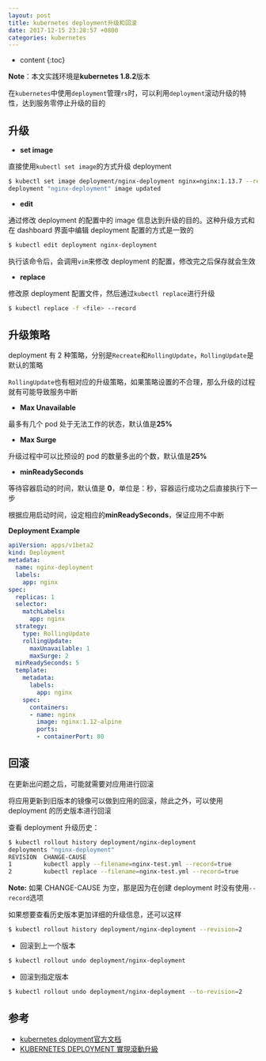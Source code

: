 ```yaml
---
layout: post
title: kubernetes deployment升级和回滚
date: 2017-12-15 23:28:57 +0800
categories: kubernetes
---
```


* content
{:toc}

**Note**：本文实践环境是**kubernetes 1.8.2**版本

在`kubernetes`中使用`deployment`管理`rs`时，可以利用`deployment`滚动升级的特性，达到服务零停止升级的目的



## 升级

- **set image**

直接使用`kubectl set image`的方式升级 deployment

```bash
$ kubectl set image deployment/nginx-deployment nginx=nginx:1.13.7 --record
deployment "nginx-deployment" image updated
```

- **edit**

通过修改 deployment 的配置中的 image 信息达到升级的目的。这种升级方式和在 dashboard 界面中编辑 deployment 配置的方式是一致的

```bash
$ kubectl edit deployment nginx-deployment
```

执行该命令后，会调用`vim`来修改 deployment 的配置，修改完之后保存就会生效

- **replace**

修改原 deployment 配置文件，然后通过`kubectl replace`进行升级

```bash
$ kubectl replace -f <file> --record
```

## 升级策略

deployment 有 2 种策略，分别是`Recreate`和`RollingUpdate`，`RollingUpdate`是默认的策略

`RollingUpdate`也有相对应的升级策略，如果策略设置的不合理，那么升级的过程就有可能导致服务中断

- **Max Unavailable**

最多有几个 pod 处于无法工作的状态，默认值是**25%**

- **Max Surge**

升级过程中可以比预设的 pod 的数量多出的个数，默认值是**25%**

- **minReadySeconds**

等待容器启动的时间，默认值是 **0**，单位是：秒，容器运行成功之后直接执行下一步

根据应用启动时间，设定相应的**minReadySeconds**，保证应用不中断

**Deployment Example**

```yml
apiVersion: apps/v1beta2
kind: Deployment
metadata:
  name: nginx-deployment
  labels:
    app: nginx
spec:
  replicas: 1
  selector:
    matchLabels:
      app: nginx
  strategy: 
    type: RollingUpdate
    rollingUpdate:
      maxUnavailable: 1
      maxSurge: 2
  minReadySeconds: 5
  template:
    metadata:
      labels:
        app: nginx
    spec:
      containers:
      - name: nginx
        image: nginx:1.12-alpine
        ports:
        - containerPort: 80
```

## 回滚

在更新出问题之后，可能就需要对应用进行回滚

将应用更新到旧版本的镜像可以做到应用的回滚，除此之外，可以使用 deployment 的历史版本进行回滚

查看 deployment 升级历史：

```bash
$ kubectl rollout history deployment/nginx-deployment
deployments "nginx-deployment"
REVISION  CHANGE-CAUSE
1         kubectl apply --filename=nginx-test.yml --record=true
2         kubectl replace --filename=nginx-test.yml --record=true
```

**Note:** 如果 CHANGE-CAUSE 为空，那是因为在创建 deployment 时没有使用`--record`选项

如果想要查看历史版本更加详细的升级信息，还可以这样

```bash
$ kubectl rollout history deployment/nginx-deployment --revision=2
```

- 回滚到上一个版本

```bash
$ kubectl rollout undo deployment/nginx-deployment
```

- 回滚到指定版本

```bash
$ kubectl rollout undo deployment/nginx-deployment --to-revision=2
```

## 参考

- [kubernetes dployment官方文档](https://kubernetes.io/docs/concepts/workloads/controllers/deployment/#rolling-update-deployment)
- [KUBERNETES DEPLOYMENT 實現滾動升級](https://tachingchen.com/tw/blog/Kubernetes-Rolling-Update-with-Deployment/)